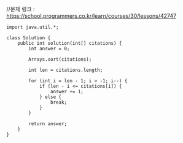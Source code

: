 //문제 링크 : https://school.programmers.co.kr/learn/courses/30/lessons/42747
```
import java.util.*;

class Solution {
    public int solution(int[] citations) {
        int answer = 0;
        
        Arrays.sort(citations);
        
        int len = citations.length;
        
        for (int i = len - 1; i > -1; i--) {
            if (len - i <= citations[i]) {
                answer += 1;
            } else {
                break;
            }
        }
        
        return answer;
    }
}
```